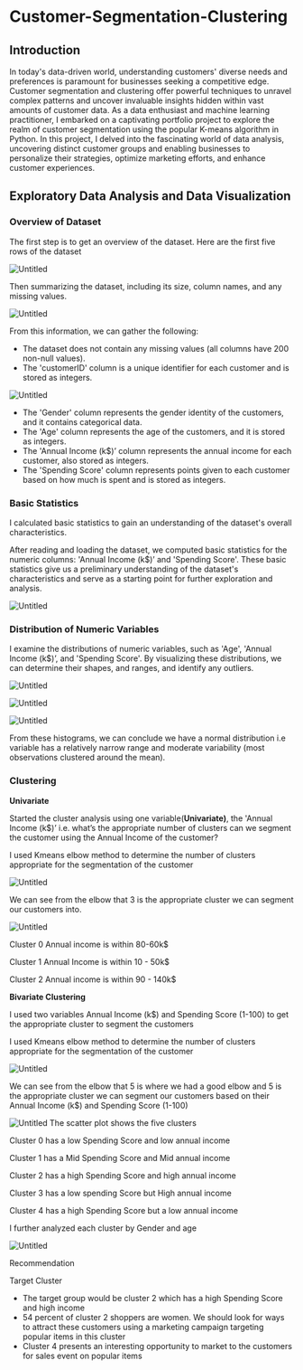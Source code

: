 # Customer-Segmentation-Clustering


## Introduction

In today's data-driven world, understanding customers' diverse needs and preferences is paramount for businesses seeking a competitive edge. Customer segmentation and clustering offer powerful techniques to unravel complex patterns and uncover invaluable insights hidden within vast amounts of customer data. As a data enthusiast and machine learning practitioner, I embarked on a captivating portfolio project to explore the realm of customer segmentation using the popular K-means algorithm in Python. In this project, I delved into the fascinating world of data analysis, uncovering distinct customer groups and enabling businesses to personalize their strategies, optimize marketing efforts, and enhance customer experiences.

## Exploratory Data Analysis and Data Visualization

### Overview of Dataset

The first step is to get an overview of the dataset. Here are the first five rows of the dataset

![Untitled](Image1/1.png)

Then summarizing the dataset, including its size, column names, and any missing values.

![Untitled](Image1/2.png)

From this information, we can gather the following:

- The dataset does not contain any missing values (all columns have 200 non-null values).
- The 'customerID' column is a unique identifier for each customer and is stored as integers.
    
![Untitled](Image1/3.png)
    
- The 'Gender' column represents the gender identity of the customers, and it contains categorical data.
- The 'Age' column represents the age of the customers, and it is stored as integers.
- The 'Annual Income (k$)’ column represents the annual income for each customer, also stored as integers.
- The 'Spending Score' column represents points given to each customer based on how much is spent and is stored as integers.

### Basic Statistics

I calculated basic statistics to gain an understanding of the dataset's overall characteristics.

After reading and loading the dataset, we computed basic statistics for the numeric columns: 'Annual Income (k$)’ and 'Spending Score'. These basic statistics give us a preliminary understanding of the dataset's characteristics and serve as a starting point for further exploration and analysis.

![Untitled](Image1/4.png)

### Distribution of Numeric Variables

I examine the distributions of numeric variables, such as 'Age', 'Annual Income (k$)’, and 'Spending Score'. By visualizing these distributions, we can determine their shapes, and ranges, and identify any outliers.

![Untitled](Image1/5.png)

![Untitled](Image1/6.png)

![Untitled](Image1/7.png)

From these histograms, we can conclude we have a normal distribution i.e variable has a relatively narrow range and moderate variability (most observations clustered around the mean). 

### Clustering

**Univariate**

Started the cluster analysis using one variable(**Univariate)**, the 'Annual Income (k$)’ i.e. what’s the appropriate number of clusters can we segment the customer using the Annual Income of the customer? 

I used Kmeans elbow method to determine the number of clusters appropriate for the segmentation of the customer 

![Untitled](Image1/8.png)

We can see from the elbow that 3 is the appropriate cluster we can segment our customers into.

![Untitled](Image1/9.png)

Cluster 0 Annual income  is within 80-60k$

Cluster 1 Annual Income is within 10 - 50k$

Cluster 2 Annual income is within 90 - 140k$

****Bivariate Clustering****

I used two variables Annual Income (k$) and 
Spending Score (1-100) to get the appropriate cluster to segment the customers 

I used Kmeans elbow method to determine the number of clusters appropriate for the segmentation of the customer

![Untitled](Image1/10.png)

We can see from the elbow that 5 is where we had a good elbow and 5 is the appropriate cluster we can segment our customers based on their Annual Income (k$) and Spending Score (1-100)

![Untitled](Image1/11.png)
The scatter plot shows the five clusters

Cluster 0  has a low Spending Score and low annual income

Cluster 1  has a Mid Spending Score and Mid annual income

Cluster 2  has a high Spending Score and high annual income

Cluster 3 has a low spending Score but High annual income

Cluster 4  has a high Spending Score but a low annual income

 I further analyzed each cluster by Gender and age  

![Untitled](Image1/12.png)

Recommendation 

Target Cluster

- The target group would be cluster 2 which has a high Spending Score and high income
- 54 percent of cluster 2 shoppers are women. We should look for ways to attract these customers using a marketing campaign targeting popular items in this cluster
- Cluster 4 presents an interesting opportunity to market to the customers for sales event on popular items
